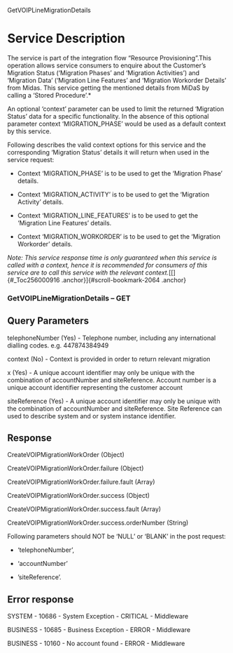GetVOIPLineMigrationDetails

Service Description
===================

The service is part of the integration flow “Resource
Provisioning”.This operation allows service consumers to enquire about
the Customer’s Migration Status (‘Migration Phases’ and ‘Migration
Activities’) and ‘Migration Data’ (‘Migration Line Features’ and
‘Migration Workorder Details’ from Midas. This service getting the
mentioned details from MiDaS by calling a ‘Stored Procedure’.*

An optional ‘context’ parameter can be used to limit the returned
‘Migration Status’ data for a specific functionality. In the absence of
this optional parameter context ‘MIGRATION\_PHASE’ would be used as a
default context by this service.

Following describes the valid context options for this service and the
corresponding ‘Migration Status’ details it will return when used in the
service request:

-   Context ‘MIGRATION\_PHASE’ is to be used to get the ‘Migration
    Phase’ details.

-   Context ‘MIGRATION\_ACTIVITY’ is to be used to get the ‘Migration
    Activity’ details.

-   Context ‘MIGRATION\_LINE\_FEATURES’ is to be used to get the
    ‘Migration Line Features’ details.

-   Context ‘MIGRATION\_WORKORDER’ is to be used to get the ‘Migration
    Workorder’ details.

*Note: This service response time is only guaranteed when this service
is called with a context, hence it is recommended for consumers of this
service are to call this service with the relevant
context.*[[]{#_Toc256000916 .anchor}]{#scroll-bookmark-2064 .anchor}


### GetVOIPLineMigrationDetails – GET
Query Parameters
--------

  telephoneNumber        (Yes) -   Telephone number, including any international dialling codes. e.g. 447874384949
  
  context       (No) - Context is provided in order to return relevant migration 
  
  x   (Yes) - A unique account identifier may only be unique with the combination of accountNumber and siteReference. Account number is a unique account identifier representing the customer account
  
  siteReference   (Yes) - A unique account identifier may only be unique with the combination of accountNumber and siteReference. Site Reference can used to describe system and or system instance identifier.

Response
--------

  CreateVOIPMigrationWorkOrder        (Object)
  
  CreateVOIPMigrationWorkOrder.failure      (Object)
  
  CreateVOIPMigrationWorkOrder.failure.fault      (Array)
  
  CreateVOIPMigrationWorkOrder.success        (Object)
  
  CreateVOIPMigrationWorkOrder.success.fault    (Array)
  
  CreateVOIPMigrationWorkOrder.success.orderNumber   (String)

Following parameters should NOT be ‘NULL’ or ‘BLANK’ in the post
request:

-   ‘telephoneNumber’,

-   ‘accountNumber’

-   ’siteReference’.

Error response
--------------

  
  SYSTEM  -    10686   -   System Exception  -   CRITICAL  -     Middleware
  
  BUSINESS -  10685    -  Business Exception -  ERROR      -   Middleware

  BUSINESS -  10160    -  No account found -  ERROR      -   Middleware
